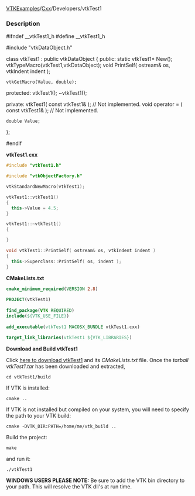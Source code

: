 [VTKExamples](Home)/[Cxx](Cxx)/Developers/vtkTest1

### Description
<source lang="cpp">
#ifndef __vtkTest1_h
#define __vtkTest1_h

#include "vtkDataObject.h"

class vtkTest1 : public vtkDataObject
{
  public:
    static vtkTest1* New();
    vtkTypeMacro(vtkTest1,vtkDataObject);
    void PrintSelf( ostream& os, vtkIndent indent );

    vtkGetMacro(Value, double);
    
  protected:
    vtkTest1();
    ~vtkTest1();

  private:
    vtkTest1( const vtkTest1& ); // Not implemented.
    void operator = ( const vtkTest1& ); // Not implemented.
    
    double Value;
};

#endif 
</source>

**vtkTest1.cxx**
```c++
#include "vtkTest1.h"

#include "vtkObjectFactory.h"

vtkStandardNewMacro(vtkTest1);

vtkTest1::vtkTest1()
{
  this->Value = 4.5;
}

vtkTest1::~vtkTest1()
{

}

void vtkTest1::PrintSelf( ostream& os, vtkIndent indent )
{
  this->Superclass::PrintSelf( os, indent );
}
```
**CMakeLists.txt**
```cmake
cmake_minimum_required(VERSION 2.8)
 
PROJECT(vtkTest1)
 
find_package(VTK REQUIRED)
include(${VTK_USE_FILE})
 
add_executable(vtkTest1 MACOSX_BUNDLE vtkTest1.cxx)
 
target_link_libraries(vtkTest1 ${VTK_LIBRARIES})
```

**Download and Build vtkTest1**

Click [here to download vtkTest1](https://github.com/lorensen/VTKWikiExamplesTarballs/raw/master/vtkTest1.tar) and its *CMakeLists.txt* file.
Once the *tarball vtkTest1.tar* has been downloaded and extracted,
```
cd vtkTest1/build 
```
If VTK is installed:
```
cmake ..
```
If VTK is not installed but compiled on your system, you will need to specify the path to your VTK build:
```
cmake -DVTK_DIR:PATH=/home/me/vtk_build ..
```
Build the project:
```
make
```
and run it:
```
./vtkTest1
```
**WINDOWS USERS PLEASE NOTE:** Be sure to add the VTK bin directory to your path. This will resolve the VTK dll's at run time.

